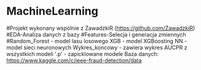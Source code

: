 # MachineLearning
#Projekt wykonany wspólnie z ZawadzkiR (https://github.com/ZawadzkiR)
#EDA-Analiza danych z bazy
#Features-Selecja i generacja zmiennych
#Random_Forest - model lasu losowego
XGB - model XGBoosting
NN - model sieci neuronowych
Wykres_koncowy - zawiera wykres AUCPR z wszystkich modeli
'.p' - zapicklowane modele
Baza danych: https://www.kaggle.com/c/ieee-fraud-detection/data
